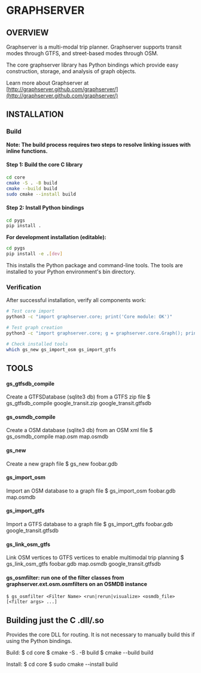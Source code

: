 # GRAPHSERVER

## OVERVIEW 

Graphserver is a multi-modal trip planner. Graphserver supports transit modes
through GTFS, and street-based modes through OSM.

The core graphserver library has Python bindings which provide easy construction, 
storage, and analysis of graph objects.

Learn more about Graphserver at [http://graphserver.github.com/graphserver/](http://graphserver.github.com/graphserver/)

## INSTALLATION

### Build

**Note: The build process requires two steps to resolve linking issues with inline functions.**

#### Step 1: Build the core C library
```bash
cd core
cmake -S . -B build
cmake --build build
sudo cmake --install build
```

#### Step 2: Install Python bindings
```bash
cd pygs
pip install .
```

**For development installation (editable):**
```bash
cd pygs
pip install -e .[dev]
```

This installs the Python package and command-line tools. The tools are installed to your Python environment's bin directory.

### Verification

After successful installation, verify all components work:

```bash
# Test core import
python3 -c "import graphserver.core; print('Core module: OK')"

# Test graph creation
python3 -c "import graphserver.core; g = graphserver.core.Graph(); print('Graph creation: OK')"

# Check installed tools
which gs_new gs_import_osm gs_import_gtfs
```

## TOOLS

#### gs_gtfsdb_compile
Create a GTFSDatabase (sqlite3 db) from a GTFS zip file
    $ gs_gtfsdb_compile google_transit.zip google_transit.gtfsdb

#### gs_osmdb_compile
Create a OSM database (sqlite3 db) from an OSM xml file
    $ gs_osmdb_compile map.osm map.osmdb

#### gs_new
Create a new graph file
    $ gs_new foobar.gdb

#### gs_import_osm
Import an OSM database to a graph file
    $ gs_import_osm foobar.gdb map.osmdb

#### gs_import_gtfs
Import a GTFS database to a graph file
    $ gs_import_gtfs foobar.gdb google_transit.gtfsdb

#### gs_link_osm_gtfs
Link OSM vertices to GTFS vertices to enable multimodal trip planning
    $ gs_link_osm_gtfs foobar.gdb map.osmdb google_transit.gtfsdb

#### gs_osmfilter: run one of the filter classes from graphserver.ext.osm.osmfilters on an OSMDB instance
    $ gs_osmfilter <Filter Name> <run|rerun|visualize> <osmdb_file> [<filter args> ...]
   
## Building just the C .dll/.so

Provides the core DLL for routing. It is not necessary to manually build this if
using the Python bindings.

Build:
    $ cd core
    $ cmake -S . -B build
    $ cmake --build build

Install:
    $ cd core
    $ sudo cmake --install build

